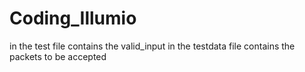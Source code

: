 # Coding_Illumio
in the test file contains the valid_input
in the testdata file contains the packets to be accepted
